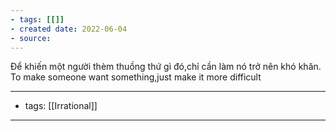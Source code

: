 ```yaml
---
- tags: [[]]
- created date: 2022-06-04
- source: 
---
```


Để khiến một người thèm thuồng thứ gì đó,chỉ cần làm nó trở nên khó khăn.  
To make someone want something,just make it more difficult

---
- tags: [[Irrational]]
---